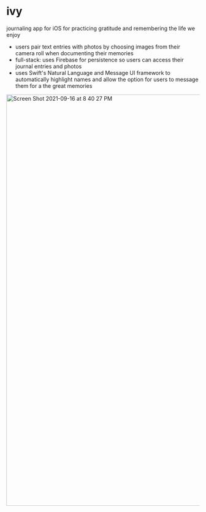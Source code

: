 # ivy
journaling app for iOS for practicing gratitude and remembering the life we enjoy
* users pair text entries with photos by choosing images from their camera roll when documenting their memories
* full-stack: uses Firebase for persistence so users can access their journal entries and photos
* uses Swift's Natural Language and Message UI framework to automatically highlight names and allow the option for users to message them for a the great memories

<img width="1072" alt="Screen Shot 2021-09-16 at 8 40 27 PM" src="https://user-images.githubusercontent.com/50155795/133720514-47bc6a0b-4979-4115-8cab-5ac193f5b14c.png">
